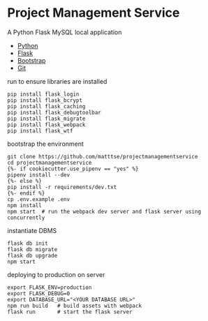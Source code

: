 # Project Management Service

A Python Flask MySQL local application

- [Python](https://www.python.org/downloads/) 
- [Flask](http://flask.pocoo.org/)
- [Bootstrap](https://getbootstrap.com/)
- [Git](https://gist.github.com/derhuerst/1b15ff4652a867391f03)

run to ensure libraries are installed
```
pip install flask_login
pip install flask_bcrypt
pip install flask_caching
pip install flask_debugtoolbar
pip install flask_migrate
pip install flask_webpack
pip install flask_wtf
```

bootstrap the environment
```
git clone https://github.com/matttse/projectmanagementservice
cd projectmanagementservice
{%- if cookiecutter.use_pipenv == "yes" %}
pipenv install --dev
{%- else %}
pip install -r requirements/dev.txt
{%- endif %}
cp .env.example .env
npm install
npm start  # run the webpack dev server and flask server using concurrently
```

instantiate DBMS
```
flask db init
flask db migrate
flask db upgrade
npm start
```

deploying to production on server
```
export FLASK_ENV=production
export FLASK_DEBUG=0
export DATABASE_URL="<YOUR DATABASE URL>"
npm run build   # build assets with webpack
flask run       # start the flask server
```
